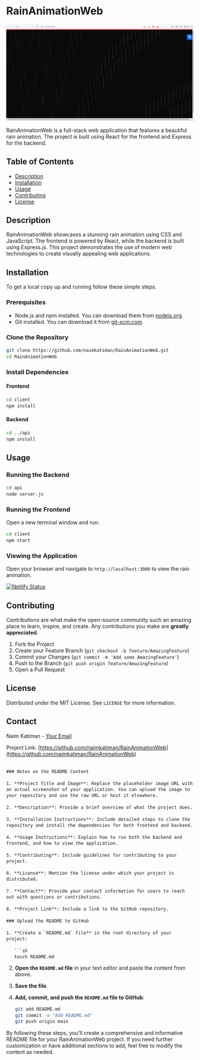 # RainAnimationWeb

![Rain Animation](./Rain%20Screenshot.png)

RainAnimationWeb is a full-stack web application that features a beautiful rain animation. The project is built using React for the frontend and Express for the backend.

## Table of Contents

- [Description](#description)
- [Installation](#installation)
- [Usage](#usage)
- [Contributing](#contributing)
- [License](#license)

## Description

RainAnimationWeb showcases a stunning rain animation using CSS and JavaScript. The frontend is powered by React, while the backend is built using Express.js. This project demonstrates the use of modern web technologies to create visually appealing web applications.

## Installation

To get a local copy up and running follow these simple steps.

### Prerequisites

- Node.js and npm installed. You can download them from [nodejs.org](https://nodejs.org/).
- Git installed. You can download it from [git-scm.com](https://git-scm.com/).

### Clone the Repository

```sh
git clone https://github.com/naimkatiman/RainAnimationWeb.git
cd RainAnimationWeb
```

### Install Dependencies

#### Frontend

```sh
cd client
npm install
```

#### Backend

```sh
cd ../api
npm install
```

## Usage

### Running the Backend

```sh
cd api
node server.js
```

### Running the Frontend

Open a new terminal window and run:

```sh
cd client
npm start
```

### Viewing the Application

Open your browser and navigate to `http://localhost:3000` to view the rain animation.

[![Netlify Status](https://api.netlify.com/api/v1/badges/adec2a94-72d7-4f0a-a495-82dbcd3a5586/deploy-status)](https://app.netlify.com/sites/rainanimationweb/deploys)

## Contributing

Contributions are what make the open-source community such an amazing place to learn, inspire, and create. Any contributions you make are **greatly appreciated**.

1. Fork the Project
2. Create your Feature Branch (`git checkout -b feature/AmazingFeature`)
3. Commit your Changes (`git commit -m 'Add some AmazingFeature'`)
4. Push to the Branch (`git push origin feature/AmazingFeature`)
5. Open a Pull Request

## License

Distributed under the MIT License. See `LICENSE` for more information.

## Contact

Naim Katiman - [Your Email](mailto:naimkatiman@tibyan.ai)

Project Link: [https://github.com/naimkatiman/RainAnimationWeb](https://github.com/naimkatiman/RainAnimationWeb)
```

### Notes on the README Content

1. **Project Title and Image**: Replace the placeholder image URL with an actual screenshot of your application. You can upload the image to your repository and use the raw URL or host it elsewhere.

2. **Description**: Provide a brief overview of what the project does.

3. **Installation Instructions**: Include detailed steps to clone the repository and install the dependencies for both frontend and backend.

4. **Usage Instructions**: Explain how to run both the backend and frontend, and how to view the application.

5. **Contributing**: Include guidelines for contributing to your project.

6. **License**: Mention the license under which your project is distributed.

7. **Contact**: Provide your contact information for users to reach out with questions or contributions.

8. **Project Link**: Include a link to the GitHub repository.

### Upload the README to GitHub

1. **Create a `README.md` file** in the root directory of your project:

   ```sh
   touch README.md
   ```

2. **Open the `README.md` file** in your text editor and paste the content from above.

3. **Save the file**.

4. **Add, commit, and push the `README.md` file to GitHub**:

   ```sh
   git add README.md
   git commit -m "Add README.md"
   git push origin main
   ```

By following these steps, you'll create a comprehensive and informative README file for your RainAnimationWeb project. If you need further customization or have additional sections to add, feel free to modify the content as needed.
